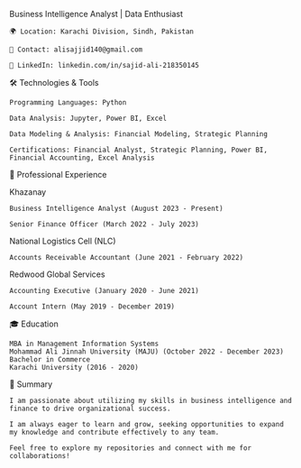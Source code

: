 Business Intelligence Analyst | Data Enthusiast

    🌍 Location: Karachi Division, Sindh, Pakistan

    📧 Contact: alisajjid140@gmail.com

    🔗 LinkedIn: linkedin.com/in/sajid-ali-218350145

🛠️ Technologies & Tools
    
    Programming Languages: Python
    
    Data Analysis: Jupyter, Power BI, Excel
    
    Data Modeling & Analysis: Financial Modeling, Strategic Planning
    
    Certifications: Financial Analyst, Strategic Planning, Power BI, Financial Accounting, Excel Analysis

💼 Professional Experience

Khazanay
    
    Business Intelligence Analyst (August 2023 - Present)
    
    Senior Finance Officer (March 2022 - July 2023)

National Logistics Cell (NLC)
      
    Accounts Receivable Accountant (June 2021 - February 2022)

Redwood Global Services
   
    Accounting Executive (January 2020 - June 2021)
   
    Account Intern (May 2019 - December 2019)

🎓 Education
     
    MBA in Management Information Systems
    Mohammad Ali Jinnah University (MAJU) (October 2022 - December 2023)
    Bachelor in Commerce
    Karachi University (2016 - 2020)


📝 Summary
 
    I am passionate about utilizing my skills in business intelligence and finance to drive organizational success. 
  
    I am always eager to learn and grow, seeking opportunities to expand my knowledge and contribute effectively to any team.
  
    Feel free to explore my repositories and connect with me for collaborations!

<!---
SajjidAli1998/SajjidAli1998 is a ✨ special ✨ repository because its `README.md` (this file) appears on your GitHub profile.
You can click the Preview link to take a look at your changes.
--->

